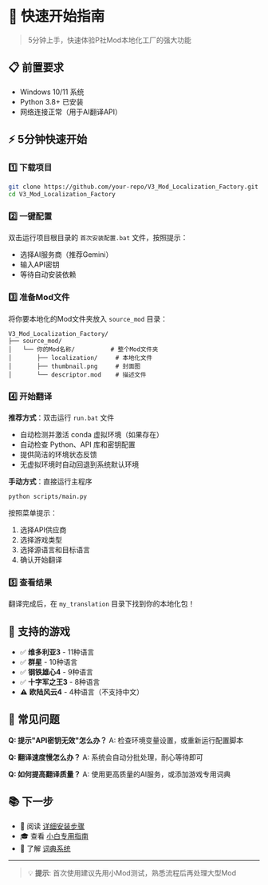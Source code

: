 # 🚀 快速开始指南

> 5分钟上手，快速体验P社Mod本地化工厂的强大功能

## 📋 前置要求

- Windows 10/11 系统
- Python 3.8+ 已安装
- 网络连接正常（用于AI翻译API）

## ⚡ 5分钟快速开始

### 1️⃣ 下载项目
```bash
git clone https://github.com/your-repo/V3_Mod_Localization_Factory.git
cd V3_Mod_Localization_Factory
```

### 2️⃣ 一键配置
双击运行项目根目录的 `首次安装配置.bat` 文件，按照提示：
- 选择AI服务商（推荐Gemini）
- 输入API密钥
- 等待自动安装依赖

### 3️⃣ 准备Mod文件
将你要本地化的Mod文件夹放入 `source_mod` 目录：
```
V3_Mod_Localization_Factory/
├── source_mod/
│   └── 你的Mod名称/          # 整个Mod文件夹
│       ├── localization/     # 本地化文件
│       ├── thumbnail.png     # 封面图
│       └── descriptor.mod    # 描述文件
```

### 4️⃣ 开始翻译
**推荐方式**：双击运行 `run.bat` 文件
- 自动检测并激活 conda 虚拟环境（如果存在）
- 自动检查 Python、API 库和密钥配置
- 提供简洁的环境状态反馈
- 无虚拟环境时自动回退到系统默认环境

**手动方式**：直接运行主程序
```bash
python scripts/main.py
```

按照菜单提示：
1. 选择API供应商
2. 选择游戏类型
3. 选择源语言和目标语言
4. 确认开始翻译

### 5️⃣ 查看结果
翻译完成后，在 `my_translation` 目录下找到你的本地化包！

## 🎯 支持的游戏

- ✅ **维多利亚3** - 11种语言
- ✅ **群星** - 10种语言  
- ✅ **钢铁雄心4** - 9种语言
- ✅ **十字军之王3** - 8种语言
- ⚠️ **欧陆风云4** - 4种语言（不支持中文）

## 🔧 常见问题

**Q: 提示"API密钥无效"怎么办？**
A: 检查环境变量设置，或重新运行配置脚本

**Q: 翻译速度慢怎么办？**
A: 系统会自动分批处理，耐心等待即可

**Q: 如何提高翻译质量？**
A: 使用更高质量的AI服务，或添加游戏专用词典

## 📚 下一步

- 📖 阅读 [详细安装步骤](docs/setup/installation-zh.md)
- 🎓 查看 [小白专用指南](docs/user-guides/beginner-guide-zh.md)
- 🔧 了解 [词典系统](docs/glossary/overview.md)

---

> 💡 **提示**: 首次使用建议先用小Mod测试，熟悉流程后再处理大型Mod
